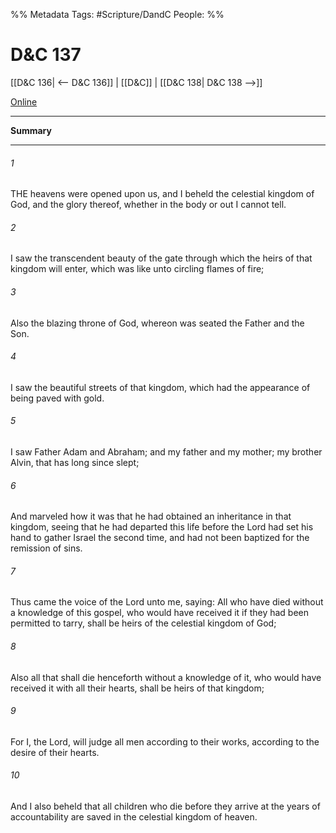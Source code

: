 %% Metadata
Tags: #Scripture/DandC
People: 
%%
# D&C 137
[[D&C 136| <-- D&C 136]] | [[D&C]] | [[D&C 138| D&C 138 -->]]

[Online](https://churchofjesuschrist.org/study/scriptures/dc-testament/dc/137?lang=eng)

---
__Summary__



---
###### 1
THE heavens were opened upon us, and I beheld the celestial kingdom of God, and the glory thereof, whether in the body or out I cannot tell.
###### 2
I saw the transcendent beauty of the gate through which the heirs of that kingdom will enter, which was like unto circling flames of fire;
###### 3
Also the blazing throne of God, whereon was seated the Father and the Son.
###### 4
I saw the beautiful streets of that kingdom, which had the appearance of being paved with gold.
###### 5
I saw Father Adam and Abraham; and my father and my mother; my brother Alvin, that has long since slept;
###### 6
And marveled how it was that he had obtained an inheritance in that kingdom, seeing that he had departed this life before the Lord had set his hand to gather Israel the second time, and had not been baptized for the remission of sins.
###### 7
Thus came the voice of the Lord unto me, saying: All who have died without a knowledge of this gospel, who would have received it if they had been permitted to tarry, shall be heirs of the celestial kingdom of God;
###### 8
Also all that shall die henceforth without a knowledge of it, who would have received it with all their hearts, shall be heirs of that kingdom;
###### 9
For I, the Lord, will judge all men according to their works, according to the desire of their hearts.
###### 10
And I also beheld that all children who die before they arrive at the years of accountability are saved in the celestial kingdom of heaven.




